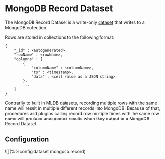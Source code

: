 # MongoDB Record Dataset

The MongoDB Record Dataset is a write-only
[dataset](/doc/builtin/datasets/Datasets.md) that writes to a MongoDB
collection.

Rows are stored in collections to the following format:

```
{
    "_id" : <autogenerated>,
    "rowName" : <rowName>,
    "columns" : [
        {
            "columnName" : <columnName>,
            "ts" : <timestamp>,
            "data" : <cell value as a JSON string>
        },
        ...
    ]
}
```

Contrarily to built in MLDB datasets, recording multiple rows with the same
name will result in multiple different records into MongoDB. Because of that,
procedures and plugins calling record row multiple times with the same row name
will produce unexpected results when they output to a MongoDB Record Dataset.

## Configuration

![](%%config dataset mongodb.record)

